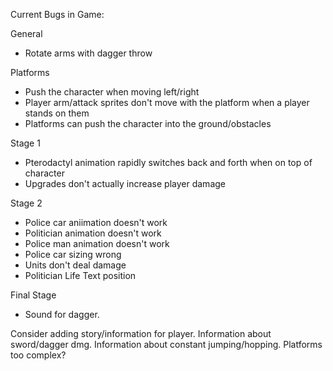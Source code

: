 Current Bugs in Game:

General
- Rotate arms with dagger throw

Platforms
- Push the character when moving left/right
- Player arm/attack sprites don't move with the platform when a player stands on them
- Platforms can push the character into the ground/obstacles

Stage 1
- Pterodactyl animation rapidly switches back and forth when on top of character
- Upgrades don't actually increase player damage

Stage 2
- Police car aniimation doesn't work
- Politician animation doesn't work
- Police man animation doesn't work
- Police car sizing wrong
- Units don't deal damage
- Politician Life Text position

Final Stage
- Sound for dagger.

Consider adding story/information for player.
Information about sword/dagger dmg.
Information about constant jumping/hopping.
Platforms too complex?
